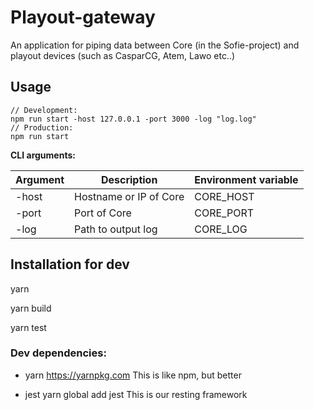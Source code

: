 
# Playout-gateway
An application for piping data between Core (in the Sofie-project) and playout devices (such as CasparCG, Atem, Lawo etc..)

## Usage
```
// Development:
npm run start -host 127.0.0.1 -port 3000 -log "log.log"
// Production:
npm run start
```

**CLI arguments:**

| Argument  | Description | Environment variable |
| ------------- | ------------- | --- |
| -host  | Hostname or IP of Core  | CORE_HOST  |
| -port  | Port of Core   |  CORE_PORT |
| -log  | Path to output log |  CORE_LOG |

## Installation for dev

yarn

yarn build

yarn test


### Dev dependencies:

* yarn
	https://yarnpkg.com
	This is like npm, but better

* jest
	yarn global add jest
	This is our resting framework